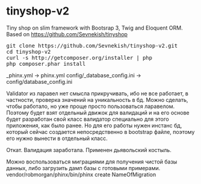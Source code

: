 # tinyshop-v2
Tiny shop on slim framework with Bootsrap 3, Twig and Eloquent ORM.
</br>Based on https://github.com/Sevnekish/tinyshop

<pre>
git clone https://github.com/Sevnekish/tinyshop-v2.git
cd tinyshop-v2
curl -s http://getcomposer.org/installer | php
php composer.phar install
</pre>

_phinx.yml                  -> phinx.yml
config/_database_config.ini -> config/database_config.ini 

Validator из ларавел нет смысла прикручивать, ибо не все работает, в частности, проверка значений на уникальность в бд. Можно сделать, чтобы работало, но уже проще просто пользоваться ларавелом. Поэтому будет взят отдельный движок для валидаций и на его основе будет разработан свой класс валидатор специально для этого приложения, как было ранее. Но для его работы нужен инстанс бд, который сейчас создается непосредственно в bootstrap файле, поэтому его нужно вынести в отдельный класс.

Откат. Валидация заработала. Применен дьявольский костыль.


Можно воспользоваться миграциями для получения чистой базы данных, либо загрузить дамп базы с готовыми примерами.
vendor/robmorgan/phinx/bin/phinx create NameOfMigration